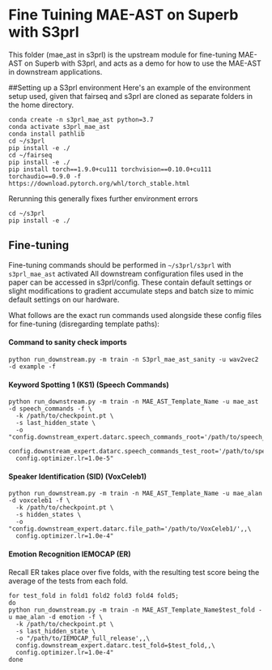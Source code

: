 # Fine Tuining MAE-AST on Superb with S3prl

This folder (mae_ast in s3prl) is the upstream module for fine-tuning MAE-AST on Superb with S3prl, and acts as a demo for how to use the MAE-AST in downstream applications.

##Setting up a S3prl environment
Here's an example of the environment setup used, given that fairseq and s3prl are cloned as separate folders in the home directory.

```
conda create -n s3prl_mae_ast python=3.7
conda activate s3prl_mae_ast
conda install pathlib
cd ~/s3prl
pip install -e ./
cd ~/fairseq
pip install -e ./
pip install torch==1.9.0+cu111 torchvision==0.10.0+cu111 torchaudio==0.9.0 -f https://download.pytorch.org/whl/torch_stable.html
```

Rerunning this generally fixes further environment errors
```
cd ~/s3prl
pip install -e ./
```

## Fine-tuning

Fine-tuning commands should be performed in ``~/s3prl/s3prl`` with ``s3prl_mae_ast`` activated
All downstream configuration files used in the paper can be accessed in s3prl/config. These contain default settings or slight modifications to gradient accumulate steps and batch size to mimic default settings on our hardware.

What follows are the exact run commands used alongside these config files for fine-tuning (disregarding template paths):
#### Command to sanity check imports
```
python run_downstream.py -m train -n S3prl_mae_ast_sanity -u wav2vec2 -d example -f
```

#### Keyword Spotting 1 (KS1) (Speech Commands)
```
python run_downstream.py -m train -n MAE_AST_Template_Name -u mae_ast -d speech_commands -f \
  -k /path/to/checkpoint.pt \
  -s last_hidden_state \
  -o "config.downstream_expert.datarc.speech_commands_root='/path/to/speech_commands_v0.01/',,\
  config.downstream_expert.datarc.speech_commands_test_root='/path/to/speech_commands_test_set_v0.01/',,\
  config.optimizer.lr=1.0e-5"
```

#### Speaker Identification (SID) (VoxCeleb1)
```
python run_downstream.py -m train -n MAE_AST_Template_Name -u mae_alan -d voxceleb1 -f \
  -k /path/to/checkpoint.pt \
  -s hidden_states \
  -o "config.downstream_expert.datarc.file_path='/path/to/VoxCeleb1/',,\
  config.optimizer.lr=1.0e-4"
```

#### Emotion Recognition IEMOCAP (ER)
Recall ER takes place over five folds, with the resulting test score being the average of the tests from each fold.
```
for test_fold in fold1 fold2 fold3 fold4 fold5;
do
python run_downstream.py -m train -n MAE_AST_Template_Name$test_fold -u mae_alan -d emotion -f \
  -k /path/to/checkpoint.pt \
  -s last_hidden_state \
  -o "/path/to/IEMOCAP_full_release',,\
  config.downstream_expert.datarc.test_fold=$test_fold,,\
  config.optimizer.lr=1.0e-4"
done
```
